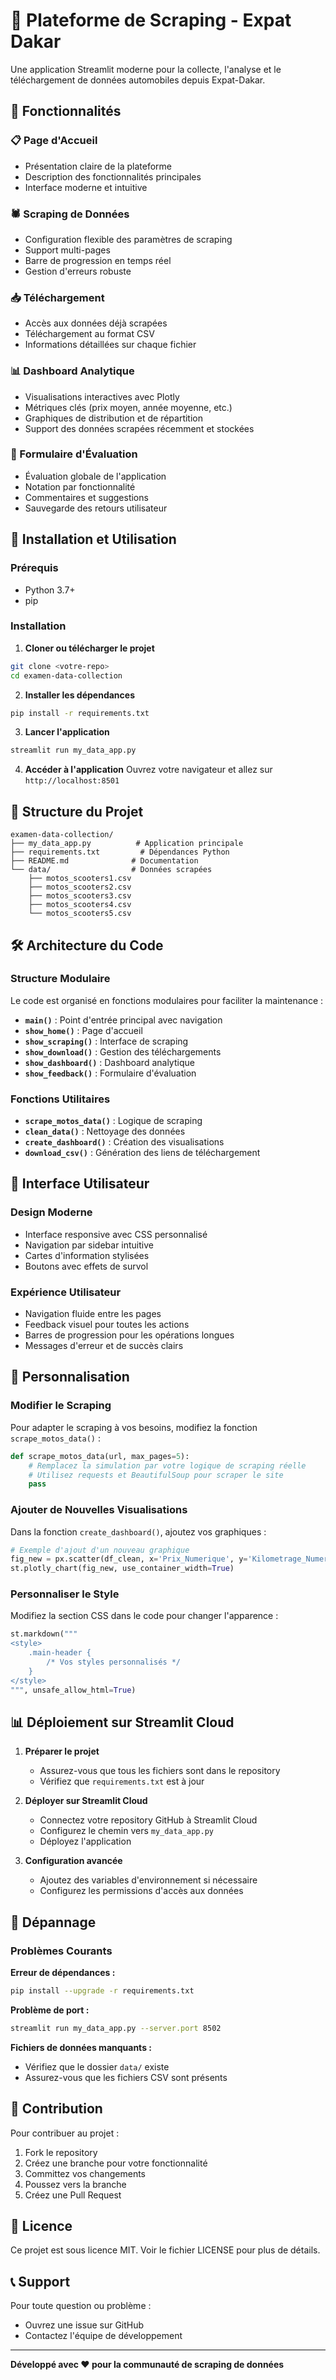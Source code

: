 # 🚗 Plateforme de Scraping - Expat Dakar

Une application Streamlit moderne pour la collecte, l'analyse et le téléchargement de données automobiles depuis Expat-Dakar.

## 🎯 Fonctionnalités

### 📋 Page d'Accueil
- Présentation claire de la plateforme
- Description des fonctionnalités principales
- Interface moderne et intuitive

### 🕷️ Scraping de Données
- Configuration flexible des paramètres de scraping
- Support multi-pages
- Barre de progression en temps réel
- Gestion d'erreurs robuste

### 📥 Téléchargement
- Accès aux données déjà scrapées
- Téléchargement au format CSV
- Informations détaillées sur chaque fichier

### 📊 Dashboard Analytique
- Visualisations interactives avec Plotly
- Métriques clés (prix moyen, année moyenne, etc.)
- Graphiques de distribution et de répartition
- Support des données scrapées récemment et stockées

### 📝 Formulaire d'Évaluation
- Évaluation globale de l'application
- Notation par fonctionnalité
- Commentaires et suggestions
- Sauvegarde des retours utilisateur

## 🚀 Installation et Utilisation

### Prérequis
- Python 3.7+
- pip

### Installation

1. **Cloner ou télécharger le projet**
```bash
git clone <votre-repo>
cd examen-data-collection
```

2. **Installer les dépendances**
```bash
pip install -r requirements.txt
```

3. **Lancer l'application**
```bash
streamlit run my_data_app.py
```

4. **Accéder à l'application**
Ouvrez votre navigateur et allez sur `http://localhost:8501`

## 📁 Structure du Projet

```
examen-data-collection/
├── my_data_app.py          # Application principale
├── requirements.txt         # Dépendances Python
├── README.md              # Documentation
└── data/                  # Données scrapées
    ├── motos_scooters1.csv
    ├── motos_scooters2.csv
    ├── motos_scooters3.csv
    ├── motos_scooters4.csv
    └── motos_scooters5.csv
```

## 🛠️ Architecture du Code

### Structure Modulaire
Le code est organisé en fonctions modulaires pour faciliter la maintenance :

- **`main()`** : Point d'entrée principal avec navigation
- **`show_home()`** : Page d'accueil
- **`show_scraping()`** : Interface de scraping
- **`show_download()`** : Gestion des téléchargements
- **`show_dashboard()`** : Dashboard analytique
- **`show_feedback()`** : Formulaire d'évaluation

### Fonctions Utilitaires
- **`scrape_motos_data()`** : Logique de scraping
- **`clean_data()`** : Nettoyage des données
- **`create_dashboard()`** : Création des visualisations
- **`download_csv()`** : Génération des liens de téléchargement

## 🎨 Interface Utilisateur

### Design Moderne
- Interface responsive avec CSS personnalisé
- Navigation par sidebar intuitive
- Cartes d'information stylisées
- Boutons avec effets de survol

### Expérience Utilisateur
- Navigation fluide entre les pages
- Feedback visuel pour toutes les actions
- Barres de progression pour les opérations longues
- Messages d'erreur et de succès clairs

## 🔧 Personnalisation

### Modifier le Scraping
Pour adapter le scraping à vos besoins, modifiez la fonction `scrape_motos_data()` :

```python
def scrape_motos_data(url, max_pages=5):
    # Remplacez la simulation par votre logique de scraping réelle
    # Utilisez requests et BeautifulSoup pour scraper le site
    pass
```

### Ajouter de Nouvelles Visualisations
Dans la fonction `create_dashboard()`, ajoutez vos graphiques :

```python
# Exemple d'ajout d'un nouveau graphique
fig_new = px.scatter(df_clean, x='Prix_Numerique', y='Kilometrage_Numerique')
st.plotly_chart(fig_new, use_container_width=True)
```

### Personnaliser le Style
Modifiez la section CSS dans le code pour changer l'apparence :

```python
st.markdown("""
<style>
    .main-header {
        /* Vos styles personnalisés */
    }
</style>
""", unsafe_allow_html=True)
```

## 📊 Déploiement sur Streamlit Cloud

1. **Préparer le projet**
   - Assurez-vous que tous les fichiers sont dans le repository
   - Vérifiez que `requirements.txt` est à jour

2. **Déployer sur Streamlit Cloud**
   - Connectez votre repository GitHub à Streamlit Cloud
   - Configurez le chemin vers `my_data_app.py`
   - Déployez l'application

3. **Configuration avancée**
   - Ajoutez des variables d'environnement si nécessaire
   - Configurez les permissions d'accès aux données

## 🐛 Dépannage

### Problèmes Courants

**Erreur de dépendances :**
```bash
pip install --upgrade -r requirements.txt
```

**Problème de port :**
```bash
streamlit run my_data_app.py --server.port 8502
```

**Fichiers de données manquants :**
- Vérifiez que le dossier `data/` existe
- Assurez-vous que les fichiers CSV sont présents

## 🤝 Contribution

Pour contribuer au projet :

1. Fork le repository
2. Créez une branche pour votre fonctionnalité
3. Committez vos changements
4. Poussez vers la branche
5. Créez une Pull Request

## 📝 Licence

Ce projet est sous licence MIT. Voir le fichier LICENSE pour plus de détails.

## 📞 Support

Pour toute question ou problème :
- Ouvrez une issue sur GitHub
- Contactez l'équipe de développement

---

**Développé avec ❤️ pour la communauté de scraping de données**